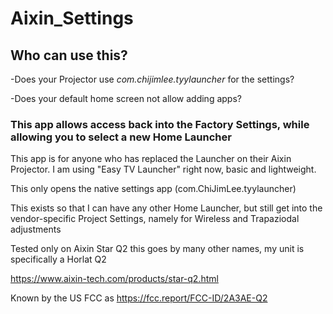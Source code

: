 # Aixin_Settings

## Who can use this?
-Does your Projector use *com.chijimlee.tyylauncher* for the settings?

-Does your default home screen not allow adding apps?

### This app allows access back into the Factory Settings, while allowing you to select a new Home Launcher


This app is for anyone who has replaced the Launcher on their Aixin Projector.
I am using "Easy TV Launcher" right now, basic and lightweight.

This only opens the native settings app (com.ChiJimLee.tyylauncher)

This exists so that I can have any other Home Launcher, but still get into the vendor-specific Project Settings, namely for Wireless and Trapaziodal adjustments

Tested only on Aixin Star Q2
this goes by many other names, my unit is specifically a Horlat Q2

https://www.aixin-tech.com/products/star-q2.html

Known by the US FCC as 
https://fcc.report/FCC-ID/2A3AE-Q2
